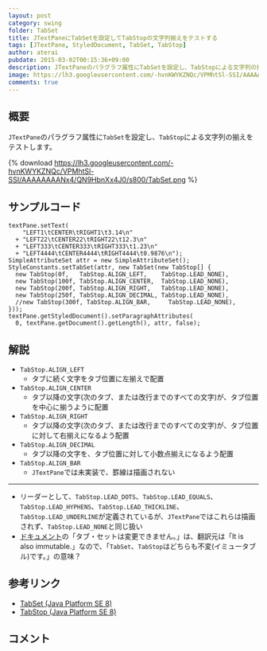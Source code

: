 ```yaml
---
layout: post
category: swing
folder: TabSet
title: JTextPaneにTabSetを設定してTabStopの文字列揃えをテストする
tags: [JTextPane, StyledDocument, TabSet, TabStop]
author: aterai
pubdate: 2015-03-02T00:15:36+09:00
description: JTextPaneのパラグラフ属性にTabSetを設定し、TabStopによる文字列の揃えをテストします。
image: https://lh3.googleusercontent.com/-hvnKWYKZNQc/VPMhtSl-SSI/AAAAAAAANx4/QN9HbnXx4J0/s800/TabSet.png
comments: true
---
```

## 概要
`JTextPane`のパラグラフ属性に`TabSet`を設定し、`TabStop`による文字列の揃えをテストします。

{% download https://lh3.googleusercontent.com/-hvnKWYKZNQc/VPMhtSl-SSI/AAAAAAAANx4/QN9HbnXx4J0/s800/TabSet.png %}

## サンプルコード
<pre class="prettyprint"><code>textPane.setText(
    "LEFT1\tCENTER\tRIGHT1\t3.14\n"
  + "LEFT22\tCENTER22\tRIGHT22\t12.3\n"
  + "LEFT333\tCENTER333\tRIGHT333\t1.23\n"
  + "LEFT4444\tCENTER4444\tRIGHT4444\t0.9876\n");
SimpleAttributeSet attr = new SimpleAttributeSet();
StyleConstants.setTabSet(attr, new TabSet(new TabStop[] {
  new TabStop(0f,   TabStop.ALIGN_LEFT,    TabStop.LEAD_NONE),
  new TabStop(100f, TabStop.ALIGN_CENTER,  TabStop.LEAD_NONE),
  new TabStop(200f, TabStop.ALIGN_RIGHT,   TabStop.LEAD_NONE),
  new TabStop(250f, TabStop.ALIGN_DECIMAL, TabStop.LEAD_NONE),
  //new TabStop(300f, TabStop.ALIGN_BAR,     TabStop.LEAD_NONE),
}));
textPane.getStyledDocument().setParagraphAttributes(
  0, textPane.getDocument().getLength(), attr, false);
</code></pre>

## 解説
- `TabStop.ALIGN_LEFT`
    - タブに続く文字をタブ位置に左揃えで配置
- `TabStop.ALIGN_CENTER`
    - タブ以降の文字(次のタブ、または改行までのすべての文字)が、タブ位置を中心に揃うように配置
- `TabStop.ALIGN_RIGHT`
    - タブ以降の文字(次のタブ、または改行までのすべての文字)が、タブ位置に対して右揃えになるよう配置
- `TabStop.ALIGN_DECIMAL`
    - タブ以降の文字を、タブ位置に対して小数点揃えになるよう配置
- `TabStop.ALIGN_BAR`
    - `JTextPane`では未実装で、罫線は描画されない

<!-- dummy comment line for breaking list -->

- - - -
- リーダーとして、`TabStop.LEAD_DOTS`、`TabStop.LEAD_EQUALS`、`TabStop.LEAD_HYPHENS`、`TabStop.LEAD_THICKLINE`、`TabStop.LEAD_UNDERLINE`が定義されているが、`JTextPane`ではこれらは描画されず、`TabStop.LEAD_NONE`と同じ扱い
- [ドキュメント](https://docs.oracle.com/javase/jp/8/docs/api/javax/swing/text/TabSet.html)の「タブ・セットは変更できません。」は、翻訳元は「It is also immutable.」なので、「`TabSet`、`TabStop`はどちらも不変(イミュータブル)です。」の意味？

<!-- dummy comment line for breaking list -->

## 参考リンク
- [TabSet (Java Platform SE 8)](https://docs.oracle.com/javase/jp/8/docs/api/javax/swing/text/TabSet.html)
- [TabStop (Java Platform SE 8)](https://docs.oracle.com/javase/jp/8/docs/api/javax/swing/text/TabStop.html)

<!-- dummy comment line for breaking list -->

## コメント
